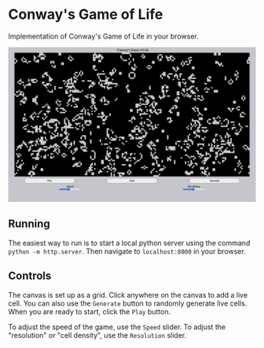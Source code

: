 # Conway's Game of Life
Implementation of Conway's Game of Life in your browser.

![Conway's Game of Life](demo.png)

## Running
The easiest way to run is to start a local python server using the command `python -m http.server`.
Then navigate to `localhost:8000` in your browser.

## Controls
The canvas is set up as a grid. Click anywhere on the canvas to add a live cell. You can also use the `Generate` button to randomly generate live cells. When you are ready to start, click the `Play` button.  

To adjust the speed of the game, use the `Speed` slider. To adjust the "resolution" or "cell density", use the `Resolution` slider.
